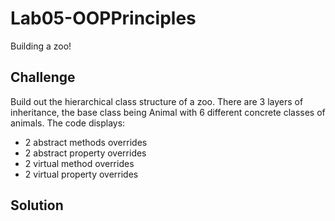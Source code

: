 # Lab05-OOPPrinciples
Building a zoo!

## Challenge

Build out the hierarchical class structure of a zoo. 
There are 3 layers of inheritance, the base class being Animal with 6 different concrete classes of animals.
The code displays:
* 2 abstract methods overrides
* 2 abstract property overrides 
* 2 virtual method overrides
* 2 virtual property overrides 

## Solution

